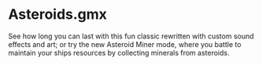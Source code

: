 # Asteroids.gmx
See how long you can last with this fun classic rewritten with custom sound effects and art; or try the new Asteroid Miner mode, where you battle to maintain your ships resources by collecting minerals from asteroids.
